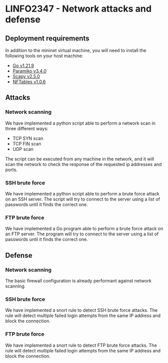 # LINFO2347 - Network attacks and defense

## Deployment requirements

In addition to the mininet virtual machine, you will need to install the following tools on your host machine:

- [Go v1.21.9](https://golang.org/dl/)
- [Paramiko v3.4.0](https://pypi.org/project/paramiko/)
- [Scapy v2.5.0](https://pypi.org/project/scapy/)
- [NFTables v1.0.6](https://nftables.org/)

## Attacks

### Network scanning

We have implemented a python script able to perform a network scan in three different ways:

- TCP SYN scan
- TCP FIN scan
- UDP scan

The script can be executed from any machine in the network, and it will scan the network to check the response of the requested ip addresses and ports.

### SSH brute force

We have implemented a python script able to perform a brute force attack on an SSH server. The script will try to connect to the server using a list of passwords until it finds the correct one.

### FTP brute force

We have implemented a Go program able to perform a brute force attack on an FTP server. The program will try to connect to the server using a list of passwords until it finds the correct one.

## Defense

### Network scanning

The basic firewall configuration is already performant against network scanning.

### SSH brute force

<!-- TODO -->
We have implemented a snort rule to detect SSH brute force attacks. The rule will detect multiple failed login attempts from the same IP address and block the connection.

### FTP brute force

<!-- TODO -->
We have implemented a snort rule to detect FTP brute force attacks. The rule will detect multiple failed login attempts from the same IP address and block the connection.
